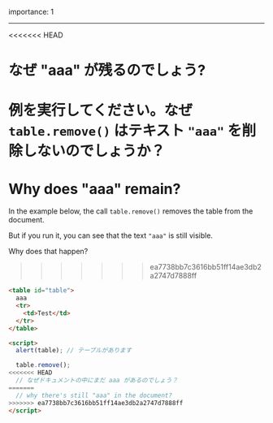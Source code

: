 importance: 1

---

<<<<<<< HEAD
# なぜ "aaa" が残るのでしょう?

例を実行してください。なぜ `table.remove()` はテキスト `"aaa"` を削除しないのでしょうか？
=======
# Why does "aaa" remain?

In the example below, the call `table.remove()` removes the table from the document.

But if you run it, you can see that the text `"aaa"` is still visible.

Why does that happen?
>>>>>>> ea7738bb7c3616bb51ff14ae3db2a2747d7888ff

```html height=100 run
<table id="table">
  aaa
  <tr>
    <td>Test</td>
  </tr>
</table>

<script>
  alert(table); // テーブルがあります

  table.remove();
<<<<<<< HEAD
  // なぜドキュメントの中にまだ aaa があるのでしょう？
=======
  // why there's still "aaa" in the document?
>>>>>>> ea7738bb7c3616bb51ff14ae3db2a2747d7888ff
</script>
```
